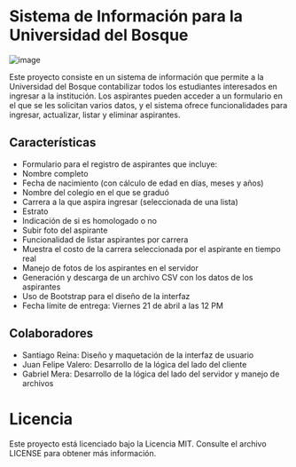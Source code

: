 # Sistema de Información para la Universidad del Bosque

![image](https://user-images.githubusercontent.com/105569564/232946217-16cc0752-b8a0-4bc5-ae48-72b7def46981.png)


Este proyecto consiste en un sistema de información que permite a la Universidad del Bosque contabilizar todos los estudiantes interesados en ingresar a la institución. Los aspirantes pueden acceder a un formulario en el que se les solicitan varios datos, y el sistema ofrece funcionalidades para ingresar, actualizar, listar y eliminar aspirantes.

## Características

- Formulario para el registro de aspirantes que incluye:
- Nombre completo
- Fecha de nacimiento (con cálculo de edad en días, meses y años)
- Nombre del colegio en el que se graduó
- Carrera a la que aspira ingresar (seleccionada de una lista)
- Estrato
- Indicación de si es homologado o no
- Subir foto del aspirante
- Funcionalidad de listar aspirantes por carrera
- Muestra el costo de la carrera seleccionada por el aspirante en tiempo real
- Manejo de fotos de los aspirantes en el servidor
- Generación y descarga de un archivo CSV con los datos de los aspirantes
- Uso de Bootstrap para el diseño de la interfaz
- Fecha límite de entrega: Viernes 21 de abril a las 12 PM

## Colaboradores
- Santiago Reina: Diseño y maquetación de la interfaz de usuario
- Juan Felipe Valero: Desarrollo de la lógica del lado del cliente
- Gabriel Mera: Desarrollo de la lógica del lado del servidor y manejo de archivos

# Licencia
Este proyecto está licenciado bajo la Licencia MIT. Consulte el archivo LICENSE para obtener más información.
